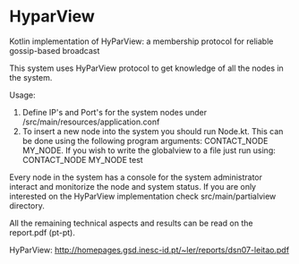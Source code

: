 # HyparView
Kotlin implementation of HyParView: a membership protocol for reliable gossip-based broadcast 

This system uses HyParView protocol to get knowledge of all the nodes in the system.  

Usage:
1) Define IP's and Port's for the system nodes under /src/main/resources/application.conf
2) To insert a new node into the system you should run Node.kt. This can be done using the following program arguments: CONTACT_NODE MY_NODE. If you wish to write the globalview to a file just run using: CONTACT_NODE MY_NODE test 

Every node in the system has a console for the system administrator interact and monitorize the node and system status.
If you are only interested on the HyParView implementation check src/main/partialview directory.

All the remaining technical aspects and results can be read on the report.pdf (pt-pt).

HyParView:  http://homepages.gsd.inesc-id.pt/~ler/reports/dsn07-leitao.pdf

